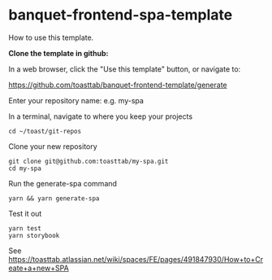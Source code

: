 # banquet-frontend-spa-template

How to use this template.

**Clone the template in github:**

In a web browser, click the "Use this template" button, or navigate to:

https://github.com/toasttab/banquet-frontend-template/generate

Enter your repository name: e.g. my-spa

In a terminal, navigate to where you keep your projects

```
cd ~/toast/git-repos
```

Clone your new repository
```
git clone git@github.com:toasttab/my-spa.git
cd my-spa
```

Run the generate-spa command
```
yarn && yarn generate-spa
```

Test it out
```
yarn test
yarn storybook
```

See https://toasttab.atlassian.net/wiki/spaces/FE/pages/491847930/How+to+Create+a+new+SPA
